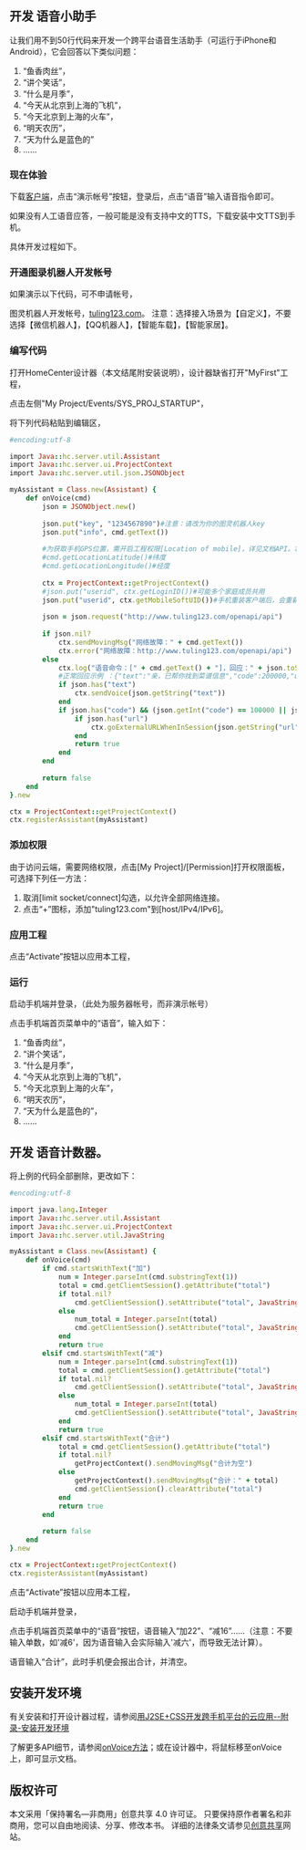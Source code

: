 ## 开发 语音小助手

让我们用不到50行代码来开发一个跨平台语音生活助手（可运行于iPhone和Android），它会回答以下类似问题：
1. “鱼香肉丝”，
2. “讲个笑话”，
3. “什么是月季”，
4. “今天从北京到上海的飞机”，
5. “今天北京到上海的火车”，
6. “明天农历”，
7. “天为什么是蓝色的”
8. ......

### 现在体验
下载[客户端](https://github.com/javalovercn/client)，点击“演示帐号”按钮，登录后，点击“语音”输入语音指令即可。

如果没有人工语音应答，一般可能是没有支持中文的TTS，下载安装中文TTS到手机。

具体开发过程如下。

### 开通图录机器人开发帐号
如果演示以下代码，可不申请帐号，

图灵机器人开发帐号，[tuling123.com](http://www.tuling123.com)。
注意：选择接入场景为【自定义】，不要选择【微信机器人】，【QQ机器人】，【智能车载】，【智能家居】。

### 编写代码
打开HomeCenter设计器（本文结尾附安装说明），设计器缺省打开&quot;MyFirst&quot;工程，

点击左侧"My Project/Events/SYS_PROJ_STARTUP"，

将下列代码粘贴到编辑区，

```ruby
#encoding:utf-8

import Java::hc.server.util.Assistant
import Java::hc.server.ui.ProjectContext
import Java::hc.server.util.json.JSONObject

myAssistant = Class.new(Assistant) {
	def onVoice(cmd)
		json = JSONObject.new()
		
		json.put("key", "1234567890")#注意：请改为你的图灵机器人key
		json.put("info", cmd.getText())
		
		#为获取手机GPS位置，需开启工程权限[Location of mobile]，详见文档API。将鼠标移至方法上即可获得文档。
		#cmd.getLocationLatitude()#纬度
		#cmd.getLocationLongitude()#经度
		
		ctx = ProjectContext::getProjectContext()
		#json.put("userid", ctx.getLoginID())#可能多个家庭成员共用
		json.put("userid", ctx.getMobileSoftUID())#手机重装客户端后，会重新分配SoftUID，但不会出现家庭成员共用
		
		json = json.request("http://www.tuling123.com/openapi/api")
		
		if json.nil?
			ctx.sendMovingMsg("网络故障：" + cmd.getText())
			ctx.error("网络故障：http://www.tuling123.com/openapi/api")
		else
			ctx.log("语音命令：[" + cmd.getText() + "]，回应：" + json.toString())
			#正常回应示例 ：{"text":"亲，已帮你找到菜谱信息","code":200000,"url":"http://homecenter.mobi/abc"}
			if json.has("text")
				ctx.sendVoice(json.getString("text"))
			end
			if json.has("code") && (json.getInt("code") == 100000 || json.getInt("code") == 200000)
				if json.has("url")
					ctx.goExternalURLWhenInSession(json.getString("url"))
				end
				return true
			end
		end
		
		return false
	end
}.new

ctx = ProjectContext::getProjectContext()
ctx.registerAssistant(myAssistant)
```

### 添加权限
由于访问云端，需要网络权限，点击[My Project]/[Permission]打开权限面板，可选择下列任一方法：
1. 取消[limit socket/connect]勾选，以允许全部网络连接。
2. 点击“+”图标，添加"tuling123.com"到[host/IPv4/IPv6]。

### 应用工程
点击“Activate”按钮以应用本工程，

### 运行
启动手机端并登录，（此处为服务器帐号，而非演示帐号）

点击手机端首页菜单中的“语音”，输入如下：
1. “鱼香肉丝”，
2. “讲个笑话”，
3. “什么是月季”，
4. “今天从北京到上海的飞机”，
5. “今天北京到上海的火车”，
6. “明天农历”，
7. “天为什么是蓝色的”，
8. ......

## 开发 语音计数器。

将上例的代码全部删除，更改如下：

```ruby
#encoding:utf-8

import java.lang.Integer
import Java::hc.server.util.Assistant
import Java::hc.server.ui.ProjectContext
import Java::hc.server.util.JavaString

myAssistant = Class.new(Assistant) {
	def onVoice(cmd)
		if cmd.startsWithText("加")
			num = Integer.parseInt(cmd.substringText(1))
			total = cmd.getClientSession().getAttribute("total")
			if total.nil?
				cmd.getClientSession().setAttribute("total", JavaString.valueOf(num))
			else
				num_total = Integer.parseInt(total)
				cmd.getClientSession().setAttribute("total", JavaString.valueOf(num_total + num))
			end
			return true
		elsif cmd.startsWithText("减")
			num = Integer.parseInt(cmd.substringText(1))
			total = cmd.getClientSession().getAttribute("total")
			if total.nil?
				cmd.getClientSession().setAttribute("total", JavaString.valueOf(num))
			else
				num_total = Integer.parseInt(total)
				cmd.getClientSession().setAttribute("total", JavaString.valueOf(num_total - num))
			end
			return true
		elsif cmd.startsWithText("合计")
			total = cmd.getClientSession().getAttribute("total")
			if total.nil?
				getProjectContext().sendMovingMsg("合计为空")
			else
				getProjectContext().sendMovingMsg("合计：" + total)
				cmd.getClientSession().clearAttribute("total")
			end
			return true
		end
		
		return false
	end
}.new

ctx = ProjectContext::getProjectContext()
ctx.registerAssistant(myAssistant)
```

点击“Activate”按钮以应用本工程，

启动手机端并登录，

点击手机端首页菜单中的“语音”按钮，语音输入“加22”、“减16”......（注意：不要输入单数，如'减6'，因为语音输入会实际输入'减六'，而导致无法计算）。

语音输入“合计”，此时手机便会报出合计，并清空。

## 安装开发环境

有关安装和打开设计器过程，请参阅[用J2SE+CSS开发跨手机平台的云应用--附录-安装开发环境](https://gitee.com/javalovercn/homecenter/blob/master/samples/用J2SE+CSS开发跨手机平台的云应用.md)

了解更多API细节，请参阅[onVoice方法](http://homecenter.mobi/download/javadoc/hc/server/util/Assistant.html#onVoice(hc.server.util.VoiceCommand))；或在设计器中，将鼠标移至onVoice上，即可显示文档。

## 版权许可
本文采用「保持署名—非商用」创意共享 4.0 许可证。
只要保持原作者署名和非商用，您可以自由地阅读、分享、修改本书。
详细的法律条文请参见[创意共享](http://creativecommons.org/licenses/by-nc/4.0/)网站。
